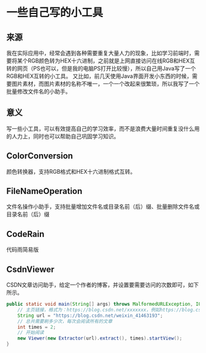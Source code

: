 # 一些自己写的小工具
## 来源
我在实际应用中，经常会遇到各种需要重复大量人力的现象，比如学习前端时，需要将某个RGB颜色转为HEX十六进制，之前就是上网直接访问在线RGB和HEX互转的网页（PS也可以，但是我的电脑PS打开比较慢），所以自己用Java写了一个RGB和HEX互转的小工具。
又比如，前几天使用Java界面开发小东西的时候，需要图片素材，而图片素材的名称不唯一，一个一个改起来很繁琐，所以我写了一个批量修改文件名的小助手。
## 意义
写一些小工具，可以有效提高自己的学习效率，而不是浪费大量时间重复没什么用的人力上，同时也可以帮助自己巩固学习知识。
## ColorConversion
颜色转换器，支持RGB格式和HEX十六进制格式互转。
## FileNameOperation
文件名操作小助手，支持批量增加文件名或目录名前（后）缀、批量删除文件名或目录名前（后）缀
## CodeRain
代码雨简易版
## CsdnViewer
CSDN文章访问助手，给定一个作者的博客，并设置要需要访问的次数即可，如下所示。
```java
public static void main(String[] args) throws MalformedURLException, IOException, InterruptedException {
	// 主页链接，格式为：https://blog.csdn.net/xxxxxxx，例如https://blog.csdn.net/weixin_41463193
	String url = "https://blog.csdn.net/weixin_41463193";
	// 总共需要刷多少次，每次会阅读所有的文章
	int times = 2;
	// 开始阅读
	new Viewer(new Extractor(url).extract(), times).startView();
}
```

